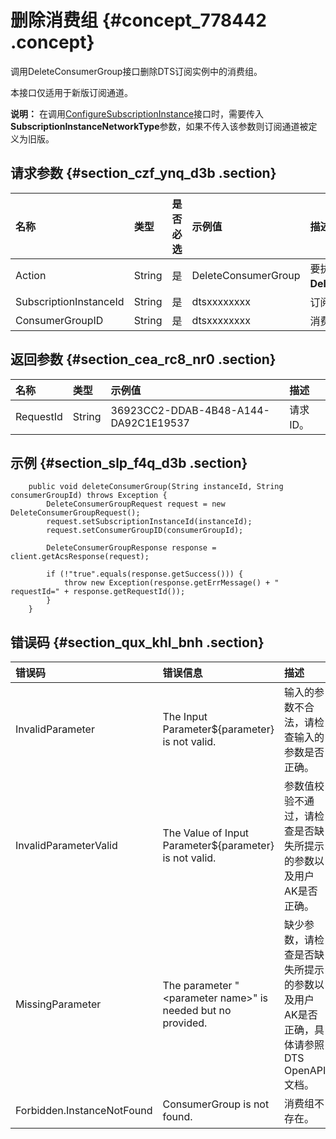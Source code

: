 # 删除消费组 {#concept_778442 .concept}

调用DeleteConsumerGroup接口删除DTS订阅实例中的消费组。

本接口仅适用于新版订阅通道。

**说明：** 在调用[ConfigureSubscriptionInstance](cn.zh-CN/API概览/数据订阅/配置订阅通道.md#)接口时，需要传入**SubscriptionInstanceNetworkType**参数，如果不传入该参数则订阅通道被定义为旧版。

## 请求参数 {#section_czf_ynq_d3b .section}

|名称|类型|是否必选|示例值|描述|
|:-|:-|:---|:--|:-|
|Action|String|是|DeleteConsumerGroup|要执行的操作，取值：**DeleteConsumerGroup**。|
|SubscriptionInstanceId|String|是|dtsxxxxxxxx|订阅实例ID。|
|ConsumerGroupID|String|是|dtsxxxxxxxx|消费组ID。|

## 返回参数 {#section_cea_rc8_nr0 .section}

|名称|类型|示例值|描述|
|:-|:-|:--|:-|
|RequestId|String|36923CC2-DDAB-4B48-A144-DA92C1E19537|请求ID。|

## 示例 {#section_slp_f4q_d3b .section}

``` {#codeblock_m8l_vk5_lzf}
    public void deleteConsumerGroup(String instanceId, String consumerGroupId) throws Exception {
        DeleteConsumerGroupRequest request = new DeleteConsumerGroupRequest();
        request.setSubscriptionInstanceId(instanceId);
        request.setConsumerGroupID(consumerGroupId);

        DeleteConsumerGroupResponse response = client.getAcsResponse(request);

        if (!"true".equals(response.getSuccess())) {
            throw new Exception(response.getErrMessage() + " requestId=" + response.getRequestId());
        }
    }    
```

## 错误码 {#section_qux_khl_bnh .section}

|错误码|错误信息|描述|
|:--|:---|:-|
|InvalidParameter|The Input Parameter$\{parameter\} is not valid.|输入的参数不合法，请检查输入的参数是否正确。|
|InvalidParameterValid|The Value of Input Parameter$\{parameter\} is not valid.|参数值校验不通过，请检查是否缺失所提示的参数以及用户AK是否正确。|
|MissingParameter|The parameter "<parameter name\>" is needed but no provided.|缺少参数，请检查是否缺失所提示的参数以及用户AK是否正确，具体请参照DTS OpenAPI文档。|
|Forbidden.InstanceNotFound|ConsumerGroup is not found.|消费组不存在。|

